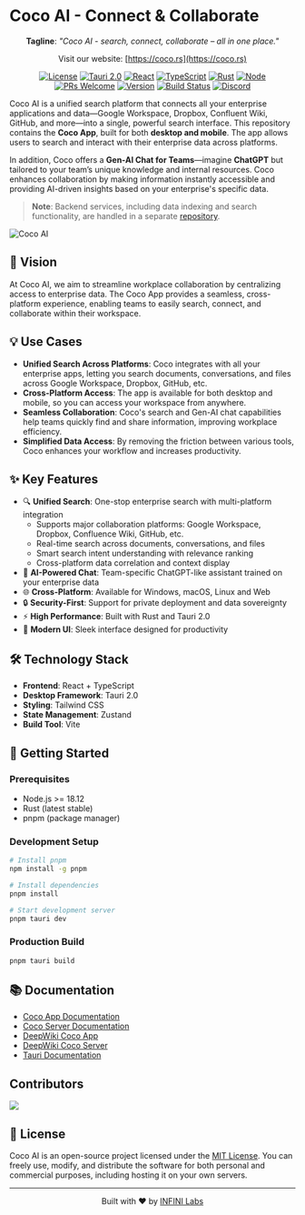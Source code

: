 # Coco AI - Connect & Collaborate

<div align="center">

**Tagline**: _"Coco AI - search, connect, collaborate – all in one place."_

Visit our website: [https://coco.rs](https://coco.rs)

[![License](https://img.shields.io/badge/license-MIT-blue.svg)](LICENSE) [![Tauri 2.0](https://img.shields.io/badge/Tauri-2.0-blue)](https://tauri.app/) [![React](https://img.shields.io/badge/React-18-blue)](https://react.dev/) [![TypeScript](https://img.shields.io/badge/TypeScript-5-blue)](https://www.typescriptlang.org/) [![Rust](https://img.shields.io/badge/Rust-latest-orange)](https://www.rust-lang.org/) [![Node](https://img.shields.io/badge/Node-%3E%3D18.12-green)](https://nodejs.org/) [![PRs Welcome](https://img.shields.io/badge/PRs-welcome-brightgreen.svg)](https://github.com/infinilabs/coco-app/pulls) [![Version](https://img.shields.io/github/v/release/infinilabs/coco-app)](https://github.com/infinilabs/coco-app/releases) [![Build Status](https://img.shields.io/github/actions/workflow/status/infinilabs/coco-app/ci.yml)](https://github.com/infinilabs/coco-app/actions) [![Discord](https://img.shields.io/discord/1122384609359966313)](https://discord.com/invite/4tKTMkkvVX)

</div>

Coco AI is a unified search platform that connects all your enterprise applications and data—Google Workspace, Dropbox,
Confluent Wiki, GitHub, and more—into a single, powerful search interface. This repository contains the **Coco App**,
built for both **desktop and mobile**. The app allows users to search and interact with their enterprise data across
platforms.

In addition, Coco offers a **Gen-AI Chat for Teams**—imagine **ChatGPT** but tailored to your team’s unique knowledge
and internal resources. Coco enhances collaboration by making information instantly accessible and providing AI-driven
insights based on your enterprise's specific data.

> **Note**: Backend services, including data indexing and search functionality, are handled in a
separate [repository](https://github.com/infinilabs/coco-server).

![Coco AI](./docs/static/img/coco-preview.gif)

## 🚀 Vision

At Coco AI, we aim to streamline workplace collaboration by centralizing access to enterprise data. The Coco App provides a seamless, cross-platform experience, enabling teams to easily search, connect, and collaborate within their workspace.

## 💡 Use Cases

- **Unified Search Across Platforms**: Coco integrates with all your enterprise apps, letting you search documents,
  conversations, and files across Google Workspace, Dropbox, GitHub, etc.
- **Cross-Platform Access**: The app is available for both desktop and mobile, so you can access your workspace from
  anywhere.
- **Seamless Collaboration**: Coco's search and Gen-AI chat capabilities help teams quickly find and share information,
  improving workplace efficiency.
- **Simplified Data Access**: By removing the friction between various tools, Coco enhances your workflow and increases
  productivity.

## ✨ Key Features

- 🔍 **Unified Search**: One-stop enterprise search with multi-platform integration
  - Supports major collaboration platforms: Google Workspace, Dropbox, Confluence Wiki, GitHub, etc.
  - Real-time search across documents, conversations, and files
  - Smart search intent understanding with relevance ranking
  - Cross-platform data correlation and context display
- 🤖 **AI-Powered Chat**: Team-specific ChatGPT-like assistant trained on your enterprise data
- 🌐 **Cross-Platform**: Available for Windows, macOS, Linux and Web
- 🔒 **Security-First**: Support for private deployment and data sovereignty
- ⚡ **High Performance**: Built with Rust and Tauri 2.0
- 🎨 **Modern UI**: Sleek interface designed for productivity

## 🛠️ Technology Stack

- **Frontend**: React + TypeScript
- **Desktop Framework**: Tauri 2.0
- **Styling**: Tailwind CSS
- **State Management**: Zustand
- **Build Tool**: Vite

## 🚀 Getting Started

### Prerequisites

- Node.js >= 18.12
- Rust (latest stable)
- pnpm (package manager)

### Development Setup

```bash
# Install pnpm
npm install -g pnpm

# Install dependencies
pnpm install

# Start development server
pnpm tauri dev
```

### Production Build

```bash
pnpm tauri build
```

## 📚 Documentation

- [Coco App Documentation](https://docs.infinilabs.com/coco-app/main/)
- [Coco Server Documentation](https://docs.infinilabs.com/coco-server/main/)
- [DeepWiki Coco App](https://deepwiki.com/infinilabs/coco-app)
- [DeepWiki Coco Server](https://deepwiki.com/infinilabs/coco-server)
- [Tauri Documentation](https://tauri.app/)

## Contributors

<a href="https://github.com/infinilabs/coco-app/graphs/contributors">
  <img src="https://contrib.rocks/image?repo=infinilabs/coco-app" />
</a>

## 📄 License

Coco AI is an open-source project licensed under the [MIT License](LICENSE). You can freely use, modify, and
distribute the software for both personal and commercial purposes, including hosting it on your own servers.

---

<div align="center">
Built with ❤️ by <a href="https://infinilabs.com">INFINI Labs</a>
</div>
